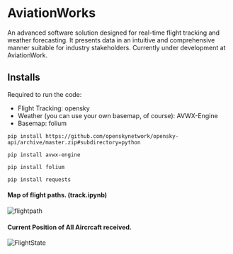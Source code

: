 # AviationWorks
An advanced software solution designed for real-time flight tracking and weather forecasting. It presents data in an intuitive and comprehensive manner suitable for industry stakeholders. Currently under development at AviationWork.

## Installs
Required to run the code:
- Flight Tracking:
opensky
- Weather (you can use your own basemap, of course):
AVWX-Engine
- Basemap:
folium



```
pip install https://github.com/openskynetwork/opensky-api/archive/master.zip#subdirectory=python

pip install avwx-engine

pip install folium

pip install requests

```
#### Map of flight paths. (track.ipynb)
![flightpath](https://github.com/gcm107/AviationWorks/assets/60047556/98bae37b-c89e-4274-9c1d-2422024892fd)


#### Current Position of All Aircrcaft received. 
![FlightState](https://github.com/gcm107/AviationWorks/assets/60047556/9228e594-7438-47f4-883e-3024b923d9b2)
